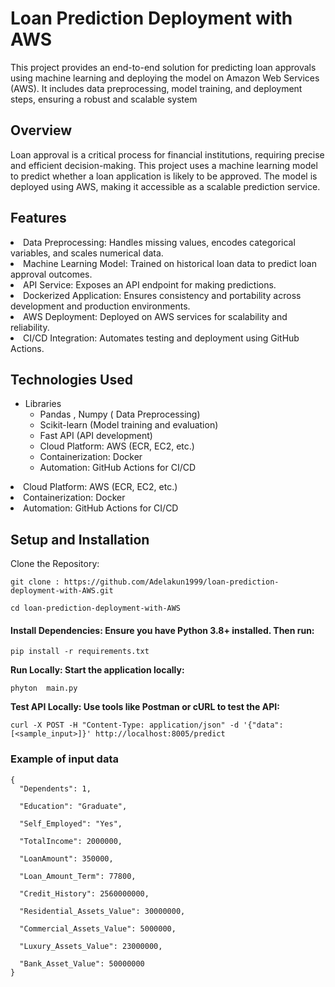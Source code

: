 # Loan Prediction Deployment with AWS

This project provides an end-to-end solution for predicting loan approvals using machine learning and deploying the model on Amazon Web Services (AWS). It includes data preprocessing, model training, and deployment steps, ensuring a robust and scalable system

## Overview
Loan approval is a critical process for financial institutions, requiring precise and efficient decision-making. This project uses a machine learning model to predict whether a loan application is likely to be approved. The model is deployed using AWS, making it accessible as a scalable prediction service.

## Features
<li>Data Preprocessing: Handles missing values, encodes categorical variables, and scales numerical data.</li>

<li>Machine Learning Model: Trained on historical loan data to predict loan approval outcomes.</li>

<li>API Service: Exposes an API endpoint for making predictions.</li>

<li>Dockerized Application: Ensures consistency and portability across development and production environments.</li>

<li>AWS Deployment: Deployed on AWS services for scalability and reliability.</li>

<li>CI/CD Integration: Automates testing and deployment using GitHub Actions.</li>

## Technologies Used

<ul>
  <li>Libraries
    <ul>
      <li>Pandas , Numpy ( Data Preprocessing) </li>
      <li>Scikit-learn (Model training and evaluation)</li>
      <li>Fast API (API development)</li>
      <li>Cloud Platform: AWS (ECR, EC2, etc.)</li>
      <li>Containerization: Docker</li>
      <li>Automation: GitHub Actions for CI/CD</li>
    </ul>
  </li>
</ul>

<li>Cloud Platform: AWS (ECR, EC2, etc.)</li>

<li>Containerization: Docker</li>

<li>Automation: GitHub Actions for CI/CD</li>


## Setup and Installation

Clone the Repository:

``git clone : https://github.com/Adelakun1999/loan-prediction-deployment-with-AWS.git``

``cd loan-prediction-deployment-with-AWS``

#### Install Dependencies: Ensure you have Python 3.8+ installed. Then run:

```pip install -r requirements.txt```

**Run Locally: Start the application locally:**

```phyton  main.py```

**Test API Locally: Use tools like Postman or cURL to test the API:** 

```curl -X POST -H "Content-Type: application/json" -d '{"data": [<sample_input>]}' http://localhost:8005/predict```

### Example of input data 



```
{
  "Dependents": 1,
  
  "Education": "Graduate",
  
  "Self_Employed": "Yes",
  
  "TotalIncome": 2000000,
  
  "LoanAmount": 350000,
  
  "Loan_Amount_Term": 77800,
  
  "Credit_History": 2560000000,
  
  "Residential_Assets_Value": 30000000,
  
  "Commercial_Assets_Value": 5000000,
  
  "Luxury_Assets_Value": 23000000,
  
  "Bank_Asset_Value": 50000000
}
```





